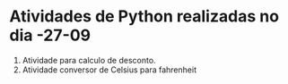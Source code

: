 # Atividades de Python realizadas no dia -27-09

1. Atividade para calculo de desconto.
2. Atividade conversor de Celsius para fahrenheit


